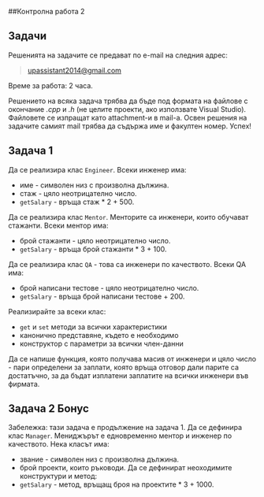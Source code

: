 ##Контролна работа 2

## Задачи

Решенията на задачите се предават по e-mail на следния адрес:

> upassistant2014@gmail.com

Време за работа: 2 часа.

Решението на всяка задача трябва да бъде под формата на файлове с окончание *.cpp* и *.h* (не целите проекти, ако използвате Visual Studio). Файловете се изпращат като attachment-и в mail-a. Освен решения на задачите самият mail трябва да съдържа име и факултен номер. Успех!


## Задача 1
Да се реализира клас ```Engineer```. Всеки инженер има:
* име - символен низ с произволна дължина.
* стаж - цяло неотрицателно число.
* ``` getSalary ``` - връща стаж * 2 + 500.


Да се реализира клас ```Mentor```. Менторите са инженери, които обучават стажанти. Всеки ментор има:
* брой стажанти - цяло неотрицателно число.
* ``` getSalary ``` - връща брой стажанти * 3 + 100.


Да се реализира клас ```QA``` - това са инженери по качеството. Всеки QA има:
* брой написани тестове - цяло неотрицателно число.
* ``` getSalary ``` - връща брой написани тестове + 200.

Реализирайте за всеки клас:
* `get` и `set` методи за всички характеристики 
* канонично представяне, където е необходимо
* конструктор с параметри за всички член-данни

Да се напише функция, която получава масив от инженери и цяло число - пари определени за заплати, която връща отговор дали парите са достатъчно, за да бъдат изплатени заплатите на всички инженери във фирмата. 

## Задача 2 Бонус 
Забележка: тази задача е продължение на задача 1.
Да се дефинира клас ```Manager```. Мениджърът е едновременно ментор и инженер по качеството. Нека класът има:
* звание - символен низ с произволна дължина.
* брой проекти, които ръководи.
Да се дефинират неоходимите конструктури и метод:
* ``` getSalary ``` - метод, връщащ броя на проектите * 3 + 1000.
